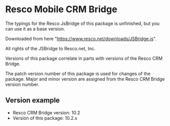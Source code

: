 # Resco Mobile CRM Bridge

The typings for the Resco JsBridge of this package is unfinished, but you can use it as a base version.

Downloaded from here "https://www.resco.net/downloads/JSBridge.js".


All rights of the JSBridge to Resco.net, Inc.

Versions of this package correlate in parts with versions of the Resco CRM Bridge.

The patch version number of this package is used for changes of the package. Major and minor version are assigned from the Resco CRM Bridge version number.

## Version example
* Resco CRM Bridge version:   10.2
* Version of this package:    10.2.x
